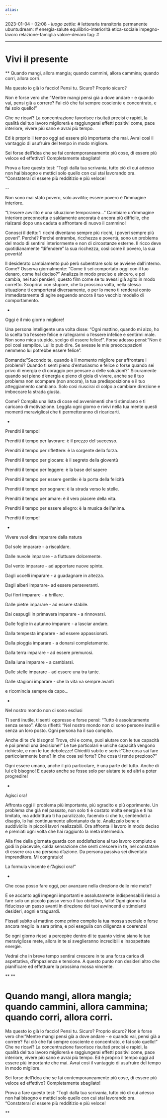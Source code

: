 ```yaml
---
alias: 
---
```

2023-01-04 - 02:08 - *luogo*
zettle: # letteraria transitoria permanente
ubuntudream: # energia-salute equilibrio-interiorità etica-sociale impegno-lavoro relazione-famiglia valore-denaro 
tag: #

---
# Vivi il presente

**
Quando mangi, allora mangia; quando cammini, allora cammina; quando corri, allora corri.

Ma questo io già lo faccio! Pensi tu. Sicuro? Proprio sicuro? 

  

Non è forse vero che:”Mentre mangi pensi già a dove andare - e quando vai, pensi già a correre? Fai ciò che fai sempre cosciente e concentrato, e fai solo quello!” 

  

Che ne ricavi? La concentrazione favorisce risultati precisi e rapidi, la qualità del tuo lavoro migliorerà e raggiungerai effetti positivi come, pace interiore, vivere più sano e avrai più tempo. 

  

Ed è proprio il tempo oggi ad essere più importante che mai. Avrai così il vantaggio di usufruire del tempo in modo migliore.

  

Sei forse dell’idea che se fai contemporaneamente più cose, di essere più veloce ed effettivo? Completamente sbagliato!

  

Prova a fare questo test: ”Togli dalla tua scrivania, tutto ciò di cui adesso non hai bisogno e mettici solo quello con cui stai lavorando ora. “Constaterai di essere più redditizio e più veloce!

  
  

--

Non sono mai stato povero, solo avvilito; essere povero è l’immagine interiore.

“L’essere avvilito è una situazione temporanea…” Cambiare un’immagine interiore preconcetta e saldamente ancorata è ancora più difficile, che rialzarsi dopo una caduta e affrontare di nuovo il cammino!

Conosci il detto:”I ricchi diventano sempre più ricchi, i poveri sempre più poveri”. Perché? Perché entrambe, ricchezza e povertà, sono un problema del modo di sentirsi interiormente e non di circostanze esterne. Il ricco deve quotidianamente “difendere” la sua ricchezza, così come il povero, la sua povertà!

Il desiderato cambiamento può però subentrare solo se avviene dall’interno. Come? Osserva giornalmente: “Come ti sei comportato oggi con il tuo denaro, come hai deciso?” Analizza in modo preciso e sincero, e poi cambia, nei tuoi pensieri, questo film come se tu avessi già agito in modo corretto. Scoprirai con stupore, che la prossima volta, nella stessa situazione ti comporterai diversamente, o per lo meno ti renderai conto immediatamente di agire seguendo ancora il tuo vecchio modello di comportamento.

  
  
  
  

-

Oggi è il mio giorno migliore!

Una persona intelligente una volta disse: “Ogni mattino, quando mi alzo, ho la scelta tra l’essere felice e rallegrarmi o l’essere infelice e sentirmi male. Non sono mica stupido, scelgo di essere felice!”. Forse adesso pensi:”Non è poi così semplice. Lui lo può dire. Se avesse le mie preoccupazioni nemmeno lui potrebbe essere felice”.

Domanda:”Secondo te, quando è il momento migliore per affrontare i problemi? Quando ti senti pieno d’entusiasmo e felice o forse quando sei privo di energia e di coraggio per pensare a delle soluzioni?” Sicuramente quando sei pieno d’energia e pieno di gioia di vivere, anche se il tuo problema non scompare (non ancora), la tua predisposizione e il tuo atteggiamento cambiano. Solo così riuscirai di colpo a cambiare direzione e imboccare la strada giusta.

Come? Compila una lista di cose ed avvenimenti che ti stimolano e ti caricano di motivazione. Leggila ogni giorno e rivivi nella tua mente questi momenti meravigliosi che ti permetteranno di ricaricarti.

  
  
  
  

-

Prenditi il tempo!

Prenditi il tempo per lavorare: è il prezzo del successo.

Prenditi il tempo per riflettere: è la sorgente della forza.

Prenditi il tempo per giocare: è il segreto della gioventù

Prenditi il tempo per leggere: è la base del sapere

Prenditi il tempo per essere gentile: è la porta della felicità

Prenditi il tempo per sognare: è la strada verso le stelle.

Prenditi il tempo per amare: è il vero piacere della vita.

Prenditi il tempo per essere allegro: è la musica dell’anima.

Prenditi il tempo!

  
  
  
  

-

Vivere vuol dire imparare dalla natura

Dal sole imparare - a riscaldare.

Dalle nuvole imparare - a fluttuare dolcemente.

Dal vento imparare - ad apportare nuove spinte.

Dagli uccelli imparare - a guadagnare in altezza.

Dagli alberi imparare- ad essere perseveranti.

Dai fiori imparare - a brillare.

Dalle pietre imparare - ad essere stabile.

Dai cespugli in primavera imparare - a rinnovarsi.

Dalle foglie in autunno imparare - a lasciar andare.

Dalla tempesta imparare - ad essere appassionati.

Dalla pioggia imparare - a donarsi completamente.

Dalla terra imparare - ad essere premurosi.

Dalla luna imparare - a cambiarsi.

Dalle stelle imparare - ad essere una tra tante.

Dalle stagioni imparare - che la vita va sempre avanti

e ricomincia sempre da capo…

  
  
  
  

-

Nel nostro mondo non ci sono esclusi

Ti senti inutile, ti senti  oppresso e forse pensi: “Tutto è assolutamente senza senso”. Allora rifletti: “Nel nostro mondo non ci sono persone inutili e senza un loro posto. Ogni persona ha il suo compito.

Anche di te c’è bisogno! Trova, chi e come, puoi aiutare con le tue capacità e poi prendi una decisione!” Le tue particolari e uniche capacità vengono richieste, e non le tue debolezze! Chiediti subito e scrivi:”Che cosa sai fare particolarmente bene? In che cosa sei forte? Che cosa ti rende prezioso?”

Ogni essere umano, anche il più particolare, è una parte del tutto. Anche di lui c’è bisogno! E questo anche se fosse solo per aiutare te ed altri a poter progredire!

  
  
  
  

-

Agisci ora!

Affronta oggi il problema più importante, più sgradito e più opprimente. Un problema che già nel passato, non solo ti è costato molta energia e ti ha limitato, ma addirittura ti ha paralizzato, facendo sì che tu, sentendoti a disagio, lo hai continuamente allontanato da te. Analizzalo bene e suddividilo in piccoli lavori realizzabili. Ora affronta il lavoro in modo deciso e premiati ogni volta che hai raggiunto la meta intermedia.

Alla fine della giornata guarda con soddisfazione al tuo lavoro compiuto e godi la piacevole, calda sensazione che senti crescere in te, nel constatare di essere ora una persona d’azione. Da persona passiva sei diventato imprenditore. Mi congratulo!

La formula vincente è:”Agisci ora!”

  
  
  
  

-

Che cosa posso fare oggi, per avanzare nella direzione delle mie mete?

E se accanto agli impegni importanti e assolutamente indispensabili riesci a fare solo un piccolo passo verso il tuo obiettivo, fallo! Ogni giorno fai fiducioso un passo avanti in direzione dei tuoi avvincenti e stimolanti desideri, sogni e traguardi.

Fissati subito al mattino come primo compito la tua mossa speciale o forse ancora meglio la sera prima, e poi eseguila con diligenza e coerenza!

Se ogni giorno riesci a percepire dentro di te quanto vicine siano le tue meravigliose mete, allora in te si sveglieranno incredibili e insospettate energie.

Vedrai che in breve tempo sentirai crescere in te una forza carica di aspettativa, d’impazienza e tensione. A questo punto non desideri altro che pianificare ed effettuare la prossima mossa vincente.

**
**

# Quando mangi, allora mangia; quando cammini, allora cammina; quando corri, allora corri.

Ma questo io già lo faccio! Pensi tu. Sicuro? Proprio sicuro? Non è forse vero che:”Mentre mangi pensi già a dove andare - e quando vai, pensi già a correre? Fai ciò che fai sempre cosciente e concentrato, e fai solo quello!” Che ne ricavi? La concentrazione favorisce risultati precisi e rapidi, la qualità del tuo lavoro migliorerà e raggiungerai effetti positivi come, pace interiore, vivere più sano e avrai più tempo. Ed è proprio il tempo oggi ad essere più importante che mai. Avrai così il vantaggio di usufruire del tempo in modo migliore.

Sei forse dell’idea che se fai contemporaneamente più cose, di essere più veloce ed effettivo? Completamente sbagliato!

Prova a fare questo test: ”Togli dalla tua scrivania, tutto ciò di cui adesso non hai bisogno e mettici solo quello con cui stai lavorando ora. “Constaterai di essere più redditizio e più veloce!

**